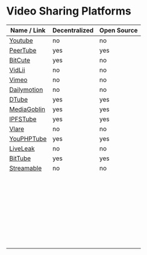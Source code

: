 # Video Sharing Platforms
| Name / Link                                   | Decentralized | Open Source |
| --------------------------------------------- | ------------- | ----------- |
| [Youtube](https://www.youtube.com/)           | no            | no          |
| [PeerTube](https://joinpeertube.org/)         | yes           | yes         |
| [BitCute](https://www.bitchute.com/)          | yes           | no          |
| [VidLii](https://www.vidlii.com/)             | no            | no          |
| [Vimeo](https://vimeo.com/)                   | no            | no          |
| [Dailymotion](https://www.dailymotion.com/)   | no            | no          |
| [DTube](https://d.tube/)                      | yes           | yes         |
| [MediaGoblin](https://mediagoblin.org/)       | yes           | yes         |
| [IPFSTube](https://ipfstube.erindachtler.me/) | yes           | yes         |
| [Vlare](https://vlare.tv/)                    | no            | no          |
| [YouPHPTube](https://www.youphptube.com/)     | yes           | yes         |
| [LiveLeak](https://www.liveleak.com/)         | no            | no          |
| [BitTube](https://bit.tube/dashboard)         | yes           | yes         |
| [Streamable](https://streamable.com/)         | no            | no          |
| []() |  |  |
| []() |  |  |
| []() |  |  |
| []() |  |  |
| []() |  |  |
| []() |  |  |
| []() |  |  |
| []() |  |  |
| []() |  |  |
| []() |  |  |
| []() |  |  |
| []() |  |  |
| []() |  |  |
| []() |  |  |
| []() |  |  |
| []() |  |  |
| []() |  |  |
| []() |  |  |
| []() |  |  |
| []() |  |  |
| []() |  |  |
| []() |  |  |
| []() |  |  |
| []() |  |  |
| []() |  |  |
| []() |  |  |
| []() |  |  |
| []() |  |  |
| []() |  |  |
| []() |  |  |
| []() |  |  |
| []() |  |  |
| []() |  |  |
